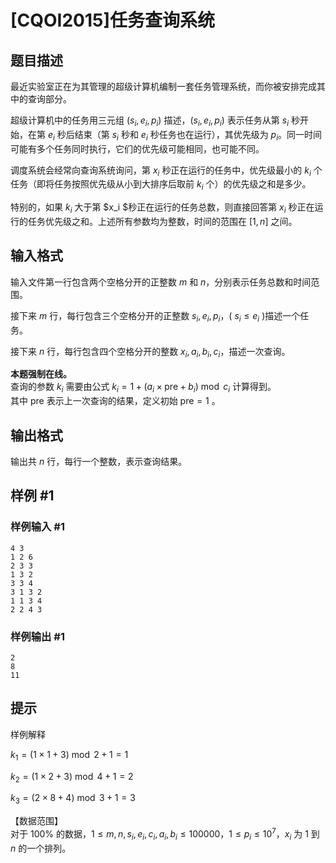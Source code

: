 # [CQOI2015]任务查询系统

## 题目描述

最近实验室正在为其管理的超级计算机编制一套任务管理系统，而你被安排完成其中的查询部分。  

超级计算机中的任务用三元组 $(s_i,e_i,p_i)$ 描述，$(s_i,e_i,p_i)$ 表示任务从第 $s_i$ 秒开始，在第 $e_i$ 秒后结束（第 $s_i$ 秒和 $e_i$ 秒任务也在运行），其优先级为 $p_i$。同一时间可能有多个任务同时执行，它们的优先级可能相同，也可能不同。  

调度系统会经常向查询系统询问，第 $x_i$ 秒正在运行的任务中，优先级最小的 $k_i$ 个任务（即将任务按照优先级从小到大排序后取前 $k_i$ 个）的优先级之和是多少。  

特别的，如果 $k_i$ 大于第 $x_i $秒正在运行的任务总数，则直接回答第 $x_i$ 秒正在运行的任务优先级之和。上述所有参数均为整数，时间的范围在 $[1,n]$ 之间。


## 输入格式

输入文件第一行包含两个空格分开的正整数 $m$ 和 $n$，分别表示任务总数和时间范围。  

接下来 $m$ 行，每行包含三个空格分开的正整数 $s_i,e_i,p_i$，( $s_i \le e_i$ )描述一个任务。  

接下来 $n$ 行，每行包含四个空格分开的整数 $x_i,a_i,b_i,c_i$，描述一次查询。  

**本题强制在线。**  
查询的参数 $k_i$ 需要由公式 $k_i = 1 +(a_i \times \text{pre}+b_i) \bmod c_i$ 计算得到。  
其中 $\text{pre}$ 表示上一次查询的结果，定义初始 $\text{pre} = 1$ 。


## 输出格式

输出共 $n$ 行，每行一个整数，表示查询结果。


## 样例 #1

### 样例输入 #1
```
4 3
1 2 6
2 3 3
1 3 2
3 3 4
3 1 3 2
1 1 3 4
2 2 4 3
```

### 样例输出 #1

```
2
8
11
```

## 提示

样例解释

$k_1 = (1\times 1 + 3)\bmod 2 + 1 = 1$

$k_2 = (1\times 2+3)\bmod 4 + 1 = 2$

$k_3 = (2 \times 8+4)\bmod 3+1 = 3$

 【数据范围】    
对于 $100\%$ 的数据，$1\le m,n,s_i,e_i,c_i,a_i,b_i \le 100000$，$1\le p_i \le 10^7$，$x_i$ 为 $1$ 到 $n$ 的一个排列。

